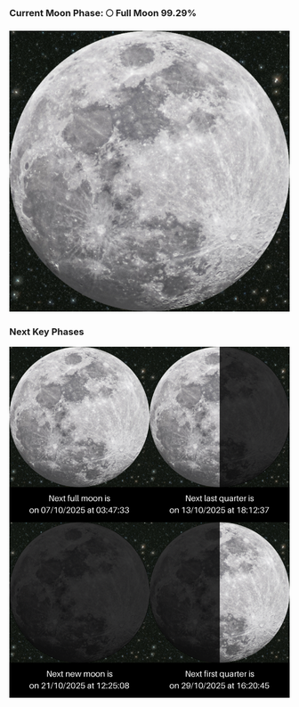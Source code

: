 ### Current Moon Phase: 🌕 Full Moon 99.29%
![Moon Phase](moonphase.png)
### Next Key Phases
![Gallery](gallery.png)
